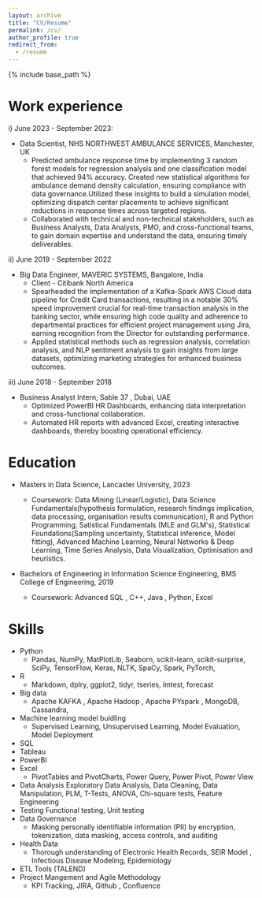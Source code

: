 ```yaml
---
layout: archive
title: "CV/Resume"
permalink: /cv/
author_profile: true
redirect_from:
  - /resume
---
```


{% include base_path %}

Work experience
======
i) June 2023 - September 2023: 
* Data Scientist, NHS NORTHWEST AMBULANCE SERVICES, Manchester, UK 
  * Predicted ambulance response time by implementing 3 random forest models for regression analysis and one classification model that achieved 94% accuracy. Created new statistical algorithms for ambulance demand density calculation, ensuring compliance with data governance.Utilized these insights to build a simulation model, optimizing dispatch center placements to achieve significant reductions in response times across targeted regions.
  * Collaborated with technical and non-technical stakeholders, such as Business Analysts, Data    Analysts, PMO, and cross-functional teams, to gain domain expertise and understand the data, ensuring timely deliverables.

ii) June 2019 - September 2022
* Big Data Engineer, MAVERIC SYSTEMS, Bangalore, India 
  * Client - Citibank North America
  * Spearheaded the implementation of a Kafka-Spark AWS Cloud data pipeline for Credit Card transactions, resulting in a notable 30% speed improvement crucial for real-time transaction analysis in the banking sector, while ensuring high code quality and adherence to departmental practices for efficient project management using Jira, earning recognition from the Director for outstanding performance.
  * Applied statistical methods such as regression analysis, correlation analysis, and NLP sentiment analysis to gain insights from large datasets, optimizing marketing strategies for enhanced business outcomes.

iii) June 2018 - September 2018
  * Business Analyst Intern, Sable 37 , Dubai, UAE
    * Optimized PowerBI HR Dashboards, enhancing data interpretation and cross-functional collaboration.
    * Automated HR reports with advanced Excel, creating interactive dashboards, thereby boosting operational efficiency.

Education
======
* Masters in Data Science, Lancaster University, 2023
  * Coursework: Data Mining (Linear/Logistic), Data Science Fundamentals(hypothesis formulation, research findings implication, data processing, organisation results communication), R and Python Programming, Satistical Fundamentals (MLE and GLM's), Statistical Foundations(Sampling uncertainty, Statistical inference, Model fitting), Advanced Machine Learning, Neural Networks & Deep Learning, Time Series Analysis, Data Visualization, Optimisation and heuristics.

* Bachelors of Engineering in Information Science Engineering, BMS College of Engineering, 2019
  * Coursework: Advanced SQL , C++, Java , Python, Excel

 
Skills
======
* Python
  * Pandas, NumPy, MatPlotLib, Seaborn, scikit-learn, scikit-surprise, SciPy, TensorFlow, Keras, NLTK, SpaCy, Spark, PyTorch, 
* R
  * Markdown, dplry, ggplot2, tidyr, tseries, lmtest, forecast
* Big data
  * Apache KAFKA , Apache Hadoop , Apache PYspark , MongoDB, Cassandra,
* Machine learning model buidling 
  * Supervised Learning, Unsupervised Learning, Model Evaluation, Model Deployment 
* SQL
* Tableau
* PowerBI
* Excel 
  * PivotTables and PivotCharts, Power Query, Power Pivot, Power View  
* Data Analysis
  Exploratory Data Analysis, Data Cleaning, Data Manipulation, PLM, T-Tests, ANOVA, Chi-square tests, Feature Engineering
* Testing
  Functional testing, Unit testing 
* Data Governance
  * Masking personally identifiable information (PII) by encryption, tokenization, data masking, access controls, and auditing
* Health Data 
  * Thorough understanding of Electronic Health Records, SEIR Model , Infectious Disease Modeling, Epidemiology 
* ETL Tools (TALEND)
* Project Mangement and Agile Methodology
  * KPI Tracking, JIRA, Github , Confluence

